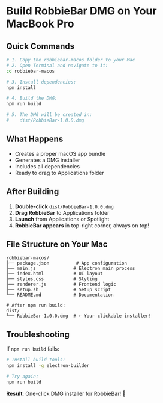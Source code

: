 # Build RobbieBar DMG on Your MacBook Pro

## Quick Commands

```bash
# 1. Copy the robbiebar-macos folder to your Mac
# 2. Open Terminal and navigate to it:
cd robbiebar-macos

# 3. Install dependencies:
npm install

# 4. Build the DMG:
npm run build

# 5. The DMG will be created in:
#    dist/RobbieBar-1.0.0.dmg
```

## What Happens

- Creates a proper macOS app bundle
- Generates a DMG installer 
- Includes all dependencies
- Ready to drag to Applications folder

## After Building

1. **Double-click** `dist/RobbieBar-1.0.0.dmg`
2. **Drag RobbieBar** to Applications folder
3. **Launch** from Applications or Spotlight
4. **RobbieBar appears** in top-right corner, always on top!

## File Structure on Your Mac

```
robbiebar-macos/
├── package.json          # App configuration
├── main.js              # Electron main process
├── index.html           # UI layout
├── styles.css           # Styling
├── renderer.js          # Frontend logic
├── setup.sh             # Setup script
└── README.md            # Documentation

# After npm run build:
dist/
└── RobbieBar-1.0.0.dmg  # ← Your clickable installer!
```

## Troubleshooting

If `npm run build` fails:
```bash
# Install build tools:
npm install -g electron-builder

# Try again:
npm run build
```

**Result**: One-click DMG installer for RobbieBar! 🚀
